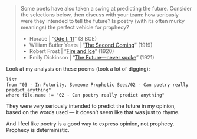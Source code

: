 > Some poets have also taken a swing at predicting the future. Consider the selections below, then discuss with your team: how seriously were they intended to tell the future? Is poetry (with its often murky meanings) the perfect vehicle for prophecy?
>
> - Horace | “[Ode I. 11](https://www.poetryfoundation.org/poems/48703/ode-i-11)” (3 BCE)
> - William Butler Yeats | “[The Second Coming](https://www.poetryfoundation.org/poems/43290/the-second-coming)” (1919)
> - Robert Frost | “[Fire and Ice](https://www.poetryfoundation.org/poems/44263/fire-and-ice)” (1920)
> - Emily Dickinson | “[The Future—never spoke](https://hellopoetry.com/poem/2692/the-futurenever-spoke/)” (1921)

Look at my analysis on these poems (took a lot of digging):

```dataview
list
from "03 - In Futurity, Someone Prophetic Sees/02 - Can poetry really predict anything"
where file.name != "02 - Can poetry really predict anything"
```

They were very seriously intended to predict the future in my opinion, based on the words used — it doesn’t seem like that was just to rhyme.

And I feel like poetry is a good way to express opinion, not prophecy. Prophecy is deterministic.
